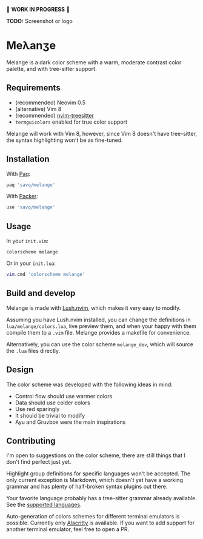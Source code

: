 🚧 **WORK IN PROGRESS** 🚧

**TODO:** Screenshot or logo

# Meλanʒe

Melange is a dark color scheme with a warm, moderate contrast color palette,
and with tree-sitter support.

## Requirements

* (recommended) Neovim 0.5
* (alternative) Vim 8
* (recommended) [nvim-treesitter](https://github.com/nvim-treesitter/nvim-treesitter)
* `termguicolors` enabled for true color support

Melange will work with Vim 8, however, since Vim 8 doesn't have tree-sitter,
the syntax highlighting won't be as fine-tuned.


## Installation

With [Paq](https://github.com/savq/paq-nvim):

```lua
paq 'savq/melange'
```

With [Packer](https://github.com/wbthomason/packer.nvim):

```lua
use 'savq/melange'
```


## Usage

In your `init.vim`:
```vim
colorscheme melange
```

Or in your `init.lua`:
```lua
vim.cmd 'colorscheme melange'
```


## Build and develop

Melange is made with [Lush.nvim](https://github.com/rktjmp/lush.nvim),
which makes it very easy to modify.

Assuming you have Lush.nvim installed, you can change the definitions in 
`lua/melange/colors.lua`, live preview them, and when your happy with them
compile them to a `.vim` file. Melange provides a makefile for convenience.

Alternatively, you can use the color scheme `melange_dev`, which will source
the `.lua` files directly.


## Design

The color scheme was developed with the following ideas in mind:

* Control flow should use warmer colors
* Data should use colder colors
* Use red sparingly
* It should be trivial to modify
* Ayu and Gruvbox were the main inspirations


## Contributing

I'm open to suggestions on the color scheme, there are still things that
I don't find perfect just yet.

Highlight group definitions for specific languages won't be accepted. The only
current exception is Markdown, which doesn't yet have a working grammar and has
plenty of half-broken syntax plugins out there.

Your favorite language probably has a tree-sitter grammar already available.
See the [supported languages](https://github.com/nvim-treesitter/nvim-treesitter#supported-languages).

Auto-generation of colors schemes for different terminal emulators is possible.
Currently only [Alacritty](https://github.com/alacritty/alacritty) is available.
If you want to add support for another terminal emulator, feel free to open a PR.
